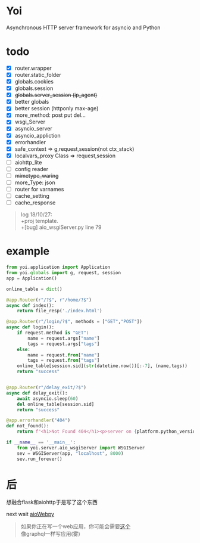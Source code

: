# Yoi
Asynchronous HTTP server framework for asyncio and Python

# todo
- [x] router.wrapper
- [x] router.static_folder
- [x] globals.cookies
- [x] globals.session
- [x] ~~globals.server_session (ip_agent)~~
- [x] better globals
- [x] better session (httponly max-age)
- [x] more_method: post put del...
- [x] wsgi_Server
- [x] asyncio_server
- [x] asyncio_appliction
- [x] errorhandler
- [x] safe_context => g,request,session(not ctx_stack)
- [x] localvars_proxy Class => request,session
- [ ] aiohttp_lite
- [ ] config reader
- [ ] ~~mimetype_waring~~
- [ ] more_Type: json
- [ ] router for varnames
- [ ] cache_setting
- [ ] cache_response

> log 18/10/27:
> <br>+proj template.
> <br>+\[bug] aio_wsgiServer.py line 79

# example
```python
from yoi.application import Application
from yoi.globals import g, request, session
app = Application()

online_table = dict()

@app.Router(r"/?$", r"/home/?$")
async def index():
    return file_resp('./index.html')

@app.Router(r"/login/?$", methods = ["GET","POST"])
async def login():
    if request.method is "GET":
        name = request.args["name"]
        tags = request.args["tags"]
    else:
        name = request.from["name"]
        tags = request.from["tags"]
    online_table[session.sid](str(datetime.now())[:-7], (name,tags))
    return "success"


@app.Router(r"/delay_exit/?$")
async def delay_exit():
    await asyncio.sleep(60)
    del online_table[session.sid]
    return "success"

@app.errorhandler("404")
def not_found():
    return f"<h1>Not Found 404</h1><p>server on {platform.python_version()}</p>"

if __name__ == '__main__':
    from yoi.server.aio_wsgiServer import WSGIServer
    sev = WSGIServer(app, "localhost", 8000)
    sev.run_forever()

```

# 后
想融合flask和aiohttp于是写了这个东西

next wait [aioWebpy](https://www.github.com/zhzluke96)

> 如果你正在写一个web应用，你可能会需要[这个](https://github.com/zhzLuke96/jsonflow)
> <br>像graphql一样写应用(雾)
